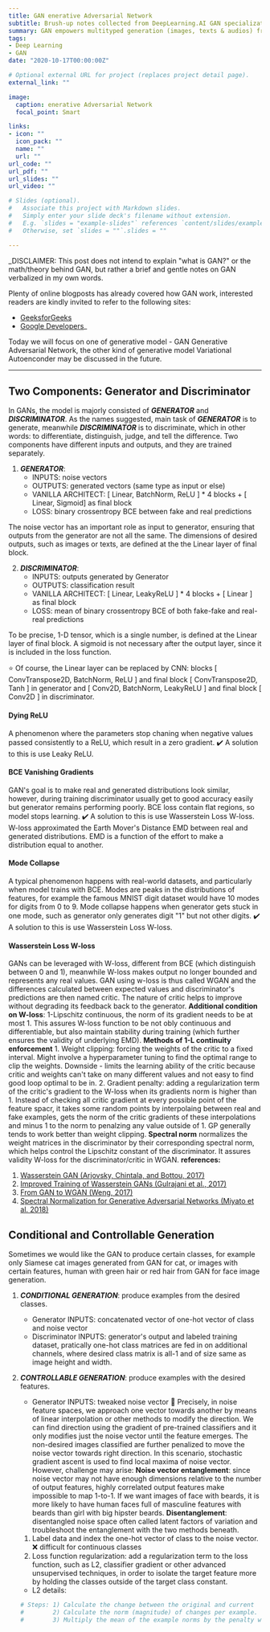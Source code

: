 ```yaml
---
title: GAN enerative Adversarial Network
subtitle: Brush-up notes collected from DeepLearning.AI GAN specialization and other resources.
summary: GAN empowers multityped generation (images, texts & audios) from ML/DL and the applications of GANs began to flourish in industry, academia and research, which further corroborate what AI Guru Andrew Ng affirmed - AI is the new electrity.
tags:
- Deep Learning
- GAN
date: "2020-10-17T00:00:00Z"

# Optional external URL for project (replaces project detail page).
external_link: ""

image:
  caption: enerative Adversarial Network
  focal_point: Smart

links:
- icon: ""
  icon_pack: ""
  name: ""
  url: ""
url_code: ""
url_pdf: ""
url_slides: ""
url_video: ""

# Slides (optional).
#   Associate this project with Markdown slides.
#   Simply enter your slide deck's filename without extension.
#   E.g. `slides = "example-slides"` references `content/slides/example-slides.md`.
#   Otherwise, set `slides = ""`.slides = ""

---
```


_DISCLAIMER: This post does not intend to explain "what is GAN?" or the math/theory behind GAN, but rather a brief and gentle notes on GAN verbalized in my own words.

Plenty of online blogposts has already covered how GAN work, interested readers are kindly invited to refer to the following sites:
* [GeeksforGeeks](https://www.geeksforgeeks.org/generative-adversarial-network-gan/)
* [Google Developers](https://developers.google.com/machine-learning/gan)_

Today we will focus on one of generative model - GAN Generative Adversarial Network, the other kind of generative model Variational Autoenconder may be discussed in the future. 

-----------------------------------------------------

## Two Components: Generator and Discriminator

In GANs, the model is majorly consisted of _**GENERATOR**_ and _**DISCRIMINATOR**_. As the names suggested, main task of _**GENERATOR**_ is to generate, meanwhile _**DISCRIMINATOR**_ is to discriminate, which in other words: to differentiate, distinguish, judge, and tell the difference. Two components have different inputs and outputs, and they are trained separately.

1. _**GENERATOR**_: 
    - INPUTS: noise vectors
    - OUTPUTS: generated vectors (same type as input or else)
    - VANILLA ARCHITECT: [ Linear, BatchNorm, ReLU ] * 4 blocks + [ Linear, Sigmoid] as final block
    - LOSS: binary crossentropy BCE between fake and real predictions

The noise vector has an important role as input to generator, ensuring that outputs from the generator are not all the same. The dimensions of desired outputs, such as images or texts, are defined at the the Linear layer of final block.

2. _**DISCRIMINATOR**_:
    - INPUTS: outputs generated by Generator
    - OUTPUTS: classification result
    - VANILLA ARCHITECT: [ Linear, LeakyReLU ] * 4 blocks + [ Linear ] as final block
    - LOSS: mean of binary crossentropy BCE of both fake-fake and real-real predictions

To be precise, 1-D tensor, which is a single number, is defined at the Linear layer of final block. A sigmoid is not necessary after the output layer, since it is included in the loss function.

:star: Of course, the Linear layer can be replaced by CNN: blocks [ ConvTranspose2D, BatchNorm, ReLU ] and final block [ ConvTranspose2D, Tanh ] in generator and [ Conv2D, BatchNorm, LeakyReLU ] and final block [ Conv2D ] in discriminator. 

#### Dying ReLU 
A phenomenon where the parameters stop chaning when negative values passed consistently to a ReLU, which result in a zero gradient. 
:heavy_check_mark: A solution to this is use Leaky ReLU.

#### BCE Vanishing Gradients
GAN's goal is to make real and generated distributions look similar, however, during training discriminator usually get to good accuracy easily but generator remains performing poorly. BCE loss contain flat regions, so model stops learning.
:heavy_check_mark: A solution to this is use Wasserstein Loss W-loss. W-loss approximated the Earth Mover's Distance EMD between real and generated distributions. EMD is a function of the effort to make a distribution equal to another.

#### Mode Collapse
A typical phenomenon happens with real-world datasets, and particularly when model trains with BCE. Modes are peaks in the distributions of features, for example the famous MNIST digit dataset would have 10 modes for digits from 0 to 9. Mode collapse happens when generator gets stuck in one mode, such as generator only generates digit "1" but not other digits.
:heavy_check_mark: A solution to this is use Wasserstein Loss W-loss.

#### Wasserstein Loss W-loss
GANs can be leveraged with W-loss, different from BCE (which distinguish between 0 and 1), meanwhile W-loss makes output no longer bounded and represents any real values. GAN using w-loss is thus called WGAN and the differences calculated between expected values and discriminator's predictions are then named critic. The nature of critic helps to improve without degrading its feedback back to the generator.
**Additional condition on W-loss**: 1-Lipschitz continuous, the norm of its gradient needs to be at most 1. This assures W-loss function to be not obly continuous and differentiable, but also maintain stability during training (which further ensures the validity of underlying EMD).
**Methods of 1-L continuity enforcement**
    1. Weight clipping: forcing the weights of the critic to a fixed interval. Might involve a hyperparameter tuning to find the optimal range to clip the weights. Downside - limits the learning ability of the critic because critic and weights can't take on many different values and not easy to find good loop optimal to be in.
    2. Gradient penalty: adding a regularization term of the critic's gradient to the W-loss when its gradients norm is higher than 1. Instead of checking all critic gradient at every possible point of the feature spacr, it takes some random points by interpolaing between real and fake examples, gets the norm of the critic gradients of these interpolations and minus 1 to the norm to penalzing any value outside of 1. GP generally tends to work better than weight clipping.
**Spectral norm** normalizes the weight matrices in the discriminator by their corresponding spectral norm, which helps control the Lipschitz constant of the discriminator. It assures validity W-loss for the discriminator/critic in WGAN.
__references:__ 
1. [Wasserstein GAN (Arjovsky, Chintala, and Bottou, 2017)](https://arxiv.org/abs/1701.07875)
2. [Improved Training of Wasserstein GANs (Gulrajani et al., 2017)](https://arxiv.org/abs/1704.00028)
3. [From GAN to WGAN (Weng, 2017)](https://lilianweng.github.io/lil-log/2017/08/20/from-GAN-to-WGAN.html)
4. [Spectral Normalization for Generative Adversarial Networks (Miyato et al. 2018)](https://arxiv.org/abs/1802.05957)

## Conditional and Controllable Generation
Sometimes we would like the GAN to produce certain classes, for example only Siamese cat images generated from GAN for cat, or images with certain features, human with green hair or red hair from GAN for face image generation.

1. _**CONDITIONAL GENERATION**_: produce examples from the desired classes.
    - Generator INPUTS: concatenated vector of one-hot vector of class and noise vector 
    - Discriminator INPUTS: generator's output and labeled training dataset, pratically one-hot class matrices are fed in on additional channels, where desired class matrix is all-1 and of size same as image height and width.
  
2. _**CONTROLLABLE GENERATION**_: produce examples with the desired features.
    - Generator INPUTS: tweaked noise vector
:eyes: Precisely, in noise feature spaces, we approach one vector towards another by means of linear interpolation or other methods to modify the direction. We can find direction using the gradient of pre-trained classifiers and it only modifies just the noise vector until the feature emerges. The non-desired images classified are further penalized to move the noise vector towards right direction. In this scenario, stochastic gradient ascent is used to find local maxima of noise vector. However, challenge may arise:
  **Noise vector entanglement**: since noise vector may not have enough dimensions relative to the number of output features, highly correlated output features make impossible to map 1-to-1. If we want images of face with beards, it is more likely to have human faces full of masculine features with beards than girl with big hipster beards.
  **Disentanglement**: disentangled noise space often called latent factors of variation and troubleshoot the entanglement with the two methods beneath.
    1. Label data and index the one-hot vector of class to the noise vector. :x: difficult for continuous classes
    2. Loss function regularization: add a regularization term to the loss function, such as L2, classifier gradient or other advanced unsupervised techniques, in order to isolate the target feature more by holding the classes outside of the target class constant.
      - L2 details:
      ```python
      # Steps: 1) Calculate the change between the original and current  classifications as a tensor by indexing into the other classes indices.
      #        2) Calculate the norm (magnitude) of changes per example.
      #        3) Multiply the mean of the example norms by the penalty weight, must be negative. 
      ```

